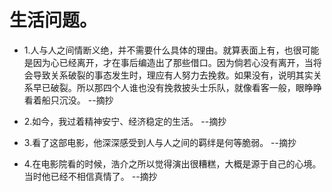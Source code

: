 # 生活问题。

- 1.人与人之间情断义绝，并不需要什么具体的理由。就算表面上有，也很可能是因为心已经离开，才在事后编造出了那些借口。因为倘若心没有离开，当将会导致关系破裂的事态发生时，理应有人努力去挽救。如果没有，说明其实关系早已破裂。所以那四个人谁也没有挽救披头士乐队，就像看客一般，眼睁睁看着船只沉没。 --摘抄

- 2.如今，我过着精神安宁、经济稳定的生活。 --摘抄

- 3.看了这部电影，他深深感受到人与人之间的羁绊是何等脆弱。 --摘抄

- 4.在电影院看的时候，浩介之所以觉得演出很糟糕，大概是源于自己的心境。当时他已经不相信真情了。 --摘抄
